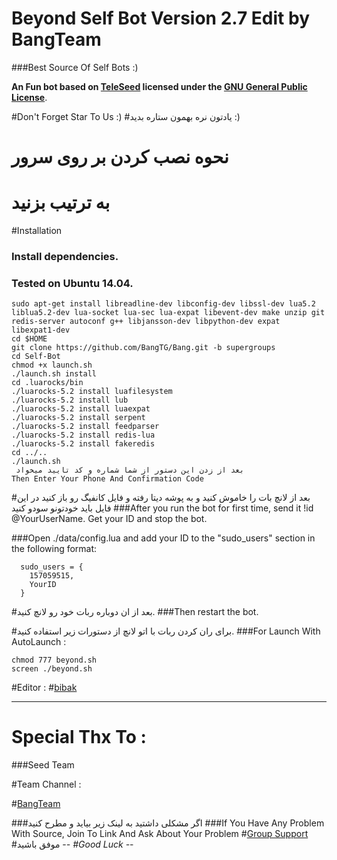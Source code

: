 # Beyond Self Bot Version 2.7 Edit by BangTeam
###Best Source Of Self Bots :)

**An Fun bot based on [TeleSeed](https://github.com/SEEDTEAM/TeleSeed) licensed under the [GNU General Public License](https://github.com/BeyondTeam/Self-Bot/blob/master/LICENSE)**.

#Don't Forget Star To Us :)
#یادتون نره بهمون ستاره بدید :)

# نحوه نصب کردن بر روی سرور

# به ترتیب بزنید
#Installation
### Install dependencies.
### Tested on Ubuntu 14.04.
```
sudo apt-get install libreadline-dev libconfig-dev libssl-dev lua5.2 liblua5.2-dev lua-socket lua-sec lua-expat libevent-dev make unzip git redis-server autoconf g++ libjansson-dev libpython-dev expat libexpat1-dev
cd $HOME
git clone https://github.com/BangTG/Bang.git -b supergroups
cd Self-Bot
chmod +x launch.sh
./launch.sh install
cd .luarocks/bin
./luarocks-5.2 install luafilesystem
./luarocks-5.2 install lub
./luarocks-5.2 install luaexpat
./luarocks-5.2 install serpent
./luarocks-5.2 install feedparser
./luarocks-5.2 install redis-lua
./luarocks-5.2 install fakeredis
cd ../..
./launch.sh 
 بعد از زدن این دستور از شما شماره و کد تایید میخواد
Then Enter Your Phone And Confirmation Code
```
#بعد از لانچ بات را خاموش کنید و به پوشه دیتا رفته و فایل کانفیگ رو باز کنید در این فایل باید خودتونو سودو کنید
###After you run the bot for first time, send it !id @YourUserName. Get your ID and stop the bot.

###Open ./data/config.lua and add your ID to the "sudo_users" section in the following format:
```
  sudo_users = {
    157059515,
    YourID
  }
```
#بعد از ان دوباره ربات خود رو لانچ کنید.
###Then restart the bot.

#برای ران کردن ربات با اتو لانچ از دستورات زیر استفاده کنید.
###For Launch With AutoLaunch :
```
chmod 777 beyond.sh
screen ./beyond.sh
```

#Editor : 
#[bibak](https://telegram.me/sudo_bibak)


* * *

# Special Thx To :
###Seed Team

#Team Channel :

#[BangTeam](https://telegram.me/Tele_bang)

###اگر مشکلی داشتید به لینک زیر بیاید و مطرح کنید
###If You Have Any Problem With Source, Join To Link And Ask About Your Problem
#[Group Support](https://telegram.me/joinchat/Elkygj_sLdHXPFBMLeh73Q)
#موفق باشید -_-
#Good Luck -_-
